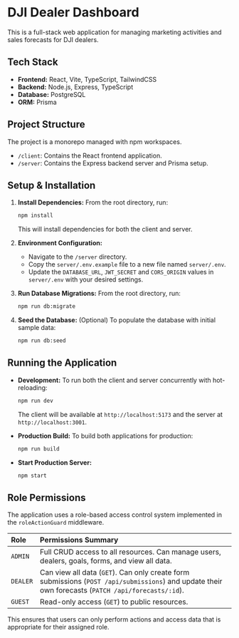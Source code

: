 # DJI Dealer Dashboard

This is a full-stack web application for managing marketing activities and sales forecasts for DJI dealers.

## Tech Stack

- **Frontend:** React, Vite, TypeScript, TailwindCSS
- **Backend:** Node.js, Express, TypeScript
- **Database:** PostgreSQL
- **ORM:** Prisma

## Project Structure

The project is a monorepo managed with npm workspaces.

- `/client`: Contains the React frontend application.
- `/server`: Contains the Express backend server and Prisma setup.

## Setup & Installation

1.  **Install Dependencies:** From the root directory, run:
    ```bash
    npm install
    ```
    This will install dependencies for both the client and server.

2.  **Environment Configuration:**
    - Navigate to the `/server` directory.
    - Copy the `server/.env.example` file to a new file named `server/.env`.
    - Update the `DATABASE_URL`, `JWT_SECRET` and `CORS_ORIGIN` values in `server/.env` with your desired settings.

3.  **Run Database Migrations:** From the root directory, run:
    ```bash
    npm run db:migrate
    ```

4.  **Seed the Database:** (Optional) To populate the database with initial sample data:
    ```bash
    npm run db:seed
    ```

## Running the Application

-   **Development:** To run both the client and server concurrently with hot-reloading:
    ```bash
    npm run dev
    ```
    The client will be available at `http://localhost:5173` and the server at `http://localhost:3001`.

-   **Production Build:** To build both applications for production:
    ```bash
    npm run build
    ```

-   **Start Production Server:**
    ```bash
    npm start
    ```

## Role Permissions

The application uses a role-based access control system implemented in the `roleActionGuard` middleware.

| Role   | Permissions Summary                                                                                                 |
| :----- | :------------------------------------------------------------------------------------------------------------------ |
| `ADMIN`  | Full CRUD access to all resources. Can manage users, dealers, goals, forms, and view all data.                      |
| `DEALER` | Can view all data (`GET`). Can only create form submissions (`POST /api/submissions`) and update their own forecasts (`PATCH /api/forecasts/:id`). |
| `GUEST`  | Read-only access (`GET`) to public resources.                                                                       |

This ensures that users can only perform actions and access data that is appropriate for their assigned role.
